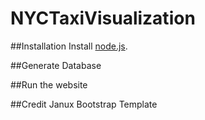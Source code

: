# NYCTaxiVisualization

##Installation
Install [node.js](http://nodejs.org).

##Generate Database

##Run the website

##Credit
Janux Bootstrap Template